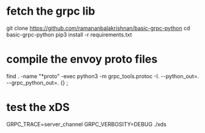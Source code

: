 # fetch the grpc lib
git clone https://github.com/ramananbalakrishnan/basic-grpc-python
cd basic-grpc-python
pip3 install -r requirements.txt

# compile the envoy proto files
find . -name "*proto" -exec python3 -m grpc_tools.protoc -I. --python_out=. --grpc_python_out=. {} \;

# test the xDS
GRPC_TRACE=server_channel GRPC_VERBOSITY=DEBUG ./xds

